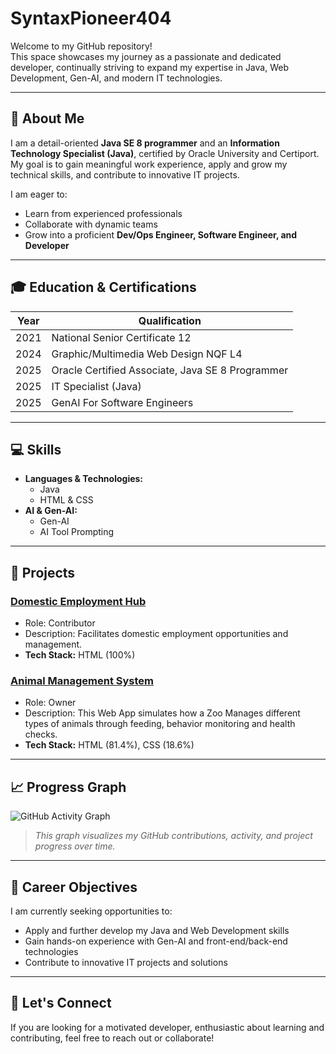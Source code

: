 # SyntaxPioneer404

Welcome to my GitHub repository!  
This space showcases my journey as a passionate and dedicated developer, continually striving to expand my expertise in Java, Web Development, Gen-AI, and modern IT technologies.

---

## 👤 About Me

I am a detail-oriented **Java SE 8 programmer** and an **Information Technology Specialist (Java)**, certified by Oracle University and Certiport. My goal is to gain meaningful work experience, apply and grow my technical skills, and contribute to innovative IT projects.

I am eager to:
- Learn from experienced professionals
- Collaborate with dynamic teams
- Grow into a proficient **Dev/Ops Engineer, Software Engineer, and Developer**

---

## 🎓 Education & Certifications

| Year | Qualification                                               |
|------|------------------------------------------------------------|
| 2021 | National Senior Certificate 12                              |
| 2024 | Graphic/Multimedia Web Design NQF L4                        |
| 2025 | Oracle Certified Associate, Java SE 8 Programmer            |
| 2025 | IT Specialist (Java)                                        |
| 2025 | GenAI For Software Engineers                                |

---

## 💻 Skills

- **Languages & Technologies:**  
  - Java  
  - HTML & CSS  
- **AI & Gen-AI:**  
  - Gen-AI  
  - AI Tool Prompting

---

## 🚀 Projects

### [Domestic Employment Hub](https://github.com/KwenaMasoma/Domestic-Employment-Hub)
- Role: Contributor
- Description: Facilitates domestic employment opportunities and management.
- **Tech Stack:** HTML (100%)

### [Animal Management System](https://github.com/SyntaxPioneer404/Animal-Management-System)
- Role: Owner
- Description: This Web App simulates how a Zoo Manages different types of animals through feeding, behavior monitoring and health checks.
- **Tech Stack:** HTML (81.4%), CSS (18.6%)

---

## 📈 Progress Graph

![GitHub Activity Graph](https://github-readme-activity-graph.cyclic.app/graph?username=SyntaxPioneer404&theme=react-dark)

> _This graph visualizes my GitHub contributions, activity, and project progress over time._

---

## 🌱 Career Objectives

I am currently seeking opportunities to:
- Apply and further develop my Java and Web Development skills
- Gain hands-on experience with Gen-AI and front-end/back-end technologies
- Contribute to innovative IT projects and solutions

---

## 🤝 Let's Connect

If you are looking for a motivated developer, enthusiastic about learning and contributing, feel free to reach out or collaborate!
